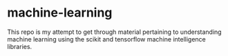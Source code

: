# machine-learning
This repo is my attempt to get through material pertaining to understanding machine learning using the scikit and tensorflow machine intelligence libraries.
